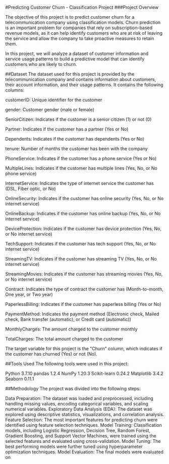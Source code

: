 #Predicting Customer Churn - Classification Project
###Project Overview

The objective of this project is to predict customer churn for a telecommunication company using classification models. Churn prediction is an important problem for companies that rely on subscription-based revenue models, as it can help identify customers who are at risk of leaving the service and allow the company to take proactive measures to retain them.

In this project, we will analyze a dataset of customer information and service usage patterns to build a predictive model that can identify customers who are likely to churn.

##Dataset
The dataset used for this project is provided by the telecommunication company and contains information about customers, their account information, and their usage patterns. It contains the following columns:

customerID: Unique identifier for the customer

gender: Customer gender (male or female)

SeniorCitizen: Indicates if the customer is a senior citizen (1) or not (0)

Partner: Indicates if the customer has a partner (Yes or No)

Dependents: Indicates if the customer has dependents (Yes or No)

tenure: Number of months the customer has been with the company

PhoneService: Indicates if the customer has a phone service (Yes or No)

MultipleLines: Indicates if the customer has multiple lines (Yes, No, or No phone service)

InternetService: Indicates the type of internet service the customer has (DSL, Fiber optic, or No)

OnlineSecurity: Indicates if the customer has online security (Yes, No, or No internet service)

OnlineBackup: Indicates if the customer has online backup (Yes, No, or No internet service)

DeviceProtection: Indicates if the customer has device protection (Yes, No, or No internet service)

TechSupport: Indicates if the customer has tech support (Yes, No, or No internet service)

StreamingTV: Indicates if the customer has streaming TV (Yes, No, or No internet service)

StreamingMovies: Indicates if the customer has streaming movies (Yes, No, or No internet service)

Contract: Indicates the type of contract the customer has (Month-to-month, One year, or Two year)

PaperlessBilling: Indicates if the customer has paperless billing (Yes or No)

PaymentMethod: Indicates the payment method (Electronic check, Mailed check, Bank transfer (automatic), or Credit card (automatic))

MonthlyCharges: The amount charged to the customer monthly

TotalCharges: The total amount charged to the customer

The target variable for this project is the "Churn" column, which indicates if the customer has churned (Yes) or not (No).

##Tools Used
The following tools were used in this project:

Python 3.7.10
pandas 1.2.4
NumPy 1.20.3
Scikit-learn 0.24.2
Matplotlib 3.4.2
Seaborn 0.11.1

##Methodology
The project was divided into the following steps:

Data Preparation: The dataset was loaded and preprocessed, including handling missing values, encoding categorical variables, and scaling numerical variables.
Exploratory Data Analysis (EDA): The dataset was explored using descriptive statistics, visualizations, and correlation analysis.
Feature Selection: The most important features for predicting churn were identified using feature selection techniques.
Model Training: Classification models, including Logistic Regression, Decision Tree, Random Forest, Gradient Boosting, and Support Vector Machines, were trained using the selected features and evaluated using cross-validation.
Model Tuning: The best performing models were further tuned using hyperparameter optimization techniques.
Model Evaluation: The final models were evaluated on

